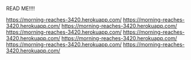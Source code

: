 READ ME!!!!

https://morning-reaches-3420.herokuapp.com/ https://morning-reaches-3420.herokuapp.com/ https://morning-reaches-3420.herokuapp.com/ https://morning-reaches-3420.herokuapp.com/ 
https://morning-reaches-3420.herokuapp.com/ https://morning-reaches-3420.herokuapp.com/ https://morning-reaches-3420.herokuapp.com/ https://morning-reaches-3420.herokuapp.com/